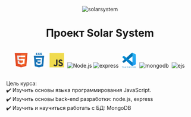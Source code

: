 <p align="center">
<img src="https://cdn.icon-icons.com/icons2/2480/PNG/512/galaxy_space_solar_system_icon_149804.png" alt="solarsystem"  height= "150px">
<h1 align="center">Проект Solar System</h1>
</p>
<br>
<div align="center">
<img src="https://github.com/devicons/devicon/blob/master/icons/html5/html5-original.svg" title="HTML5" alt="HTML" width="40" height="40"/>&nbsp;
<img src="https://github.com/devicons/devicon/blob/master/icons/css3/css3-plain-wordmark.svg"  title="CSS3" alt="CSS" width="40" height="40"/>&nbsp;
<img src="https://github.com/devicons/devicon/blob/master/icons/javascript/javascript-original.svg" title="JavaScript" alt="JavaScript" width="40" height="40"/>&nbsp;
<img src="https://cdn.icon-icons.com/icons2/2415/PNG/512/nodejs_plain_logo_icon_146409.png" title="Node.js" alt="Node.js"  height= "40px">
<img src="https://img.icons8.com/nolan/512/express-js.png" alt="express" title="express" height= "40px">&nbsp;
<img src="https://github.com/devicons/devicon/blob/master/icons/vscode/vscode-original-wordmark.svg" title="vscode" alt="vscode" width="40" height="40"/>&nbsp;
<img src="https://cdn.icon-icons.com/icons2/2415/PNG/512/mongodb_original_wordmark_logo_icon_146425.png" title="mongodb" alt="mongodb" width="40" height="40"/>&nbsp;
<img src="https://cdn.icon-icons.com/icons2/2107/PNG/512/file_type_ejs_icon_130626.png" title="ejs" alt="ejs" width="40" height="40"/>&nbsp;
</div>

<br>

Цель курса:
<br>✔️ Изучить основы языка программирования JavaScript.
<br>✔️ Изучить основы back-end разработки: node.js, express
<br>✔️ Изучить и научиться работать с БД: MongoDB

